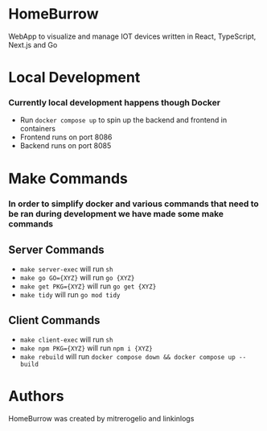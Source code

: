 # HomeBurrow
WebApp to visualize and manage IOT devices written in React, TypeScript, Next.js and Go


# Local Development
### Currently local development happens though Docker
- Run `docker compose up` to spin up the backend and frontend in containers
- Frontend runs on port 8086
- Backend runs on port 8085

# Make Commands
### In order to simplify docker and various commands that need to be ran during development we have made some make commands
## Server Commands
- `make server-exec` will run `sh`
- `make go GO={XYZ}` will run `go {XYZ}`
- `make get PKG={XYZ}` will run `go get {XYZ}`
- `make tidy` will run `go mod tidy`

## Client Commands
- `make client-exec` will run `sh`
- `make npm PKG={XYZ}` will run `npm i {XYZ}`
- `make rebuild` will run `docker compose down && docker compose up --build`
# Authors
HomeBurrow was created by mitrerogelio and linkinlogs